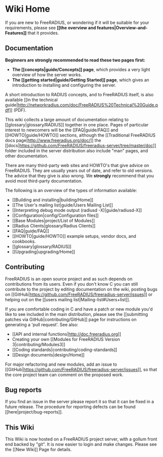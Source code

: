 # Wiki Home

If you are new to FreeRADIUS, or wondering if it will be suitable for your requirements, please see **[[the overview and features|Overview-and-Features]]** that it provides.

## Documentation

**Beginners are strongly recommended to read these two pages first:**

* **The [[concepts|guide/Concepts]] page**, which provides a very light overview of how the server works.
* **The [[getting started|guide/Getting Started]] page**, which gives an introduction to installing and configuring the server.

A short introduction to RADIUS concepts, and to FreeRADIUS itself, is also available [[in the technical guide|http://networkradius.com/doc/FreeRADIUS%20Technical%20Guide.pdf]] (PDF).

This wiki collects a large amount of documentation relating to [[glossary|glossary/RADIUS]] together in one place. Pages of particular interest to newcomers will be the [[FAQ|guide/FAQ]] and [[HOWTO|guide/HOWTO]] sections, although the [[Traditional FreeRADIUS docs page|http://www.freeradius.org/doc/]] the [[docs|https://github.com/FreeRADIUS/freeradius-server/tree/master/doc]] folder included in the server distribution also include "man" pages, and other documentation.

There are many third-party web sites and HOWTO's that give advice on FreeRADIUS.  They are usually years out of date, and refer to old versions. The advice that they give is also wrong.  We **strongly** recommend that you avoid most third-party documentation.

The following is an overview of the types of information available:

* [[Building and installing|building/Home]]
* [[The User's mailing list|guide/Users Mailing List]]
* [[Interpreting debug mode output (radiusd -X)|guide/radiusd-X]] 
* [[Configuration|config/Configuration files]]
* [[Base Modules|project/List of Modules]]
* [[Radius Clients|glossary/Radius Clients]]
* [[FAQ|guide/FAQ]]
* [[HOWTO|guide/HOWTO]] example setups, vendor docs, and cookbooks.
* [[glossary|glossary/RADIUS]]
* [[Upgrading|upgrading/Home]]

## Contributing
FreeRADIUS is an open source project and as such depends on contributions from its users. Even if you don't know C you can still contribute to the project by editing documentation on the wiki, posting bugs on [[GitHub|https://github.com/FreeRADIUS/freeradius-server/issues]] or helping out on the [[users mailing list|Mailing-list#Users+list]].

If you are comfortable coding in C and have a patch or new module you'd like to see included in the main distribution, please see the [[submitting patches via GitHub|contributing/GitHub]] page for instructions on generating a 'pull request'. See also:

* [[API and internal functions|http://doc.freeradius.org]]
* Creating your own [[Modules for FreeRADIUS Version 3|contributing/Modules3]]
* [[Coding standards|contributing/coding-standards]]
* [[Design documents|design/Home]]

For major refactoring and new modules, add an issue to [[GitHub|https://github.com/FreeRADIUS/freeradius-server/issues]], so that the core project team can comment on the proposed work.

## Bug reports
If you find an issue in the server please report it so that it can be fixed in a future release. The procedure for reporting defects can be found [[here|project/bug-reports]].

## This Wiki
This Wiki is now hosted on a FreeRADIUS project server, with a gollum front end backed by "git".  It is now easier to login and make changes.  Please see the [[New Wiki]] Page for details.

